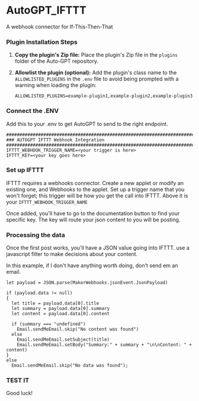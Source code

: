 # AutoGPT_IFTTT
A webhook connector for If-This-Then-That

### Plugin Installation Steps

1. **Copy the plugin's Zip file:**
   Place the plugin's Zip file in the `plugins` folder of the Auto-GPT repository.

2. **Allowlist the plugin (optional):**
   Add the plugin's class name to the `ALLOWLISTED_PLUGINS` in the `.env` file to avoid being prompted with a warning when loading the plugin:

   ``` shell
   ALLOWLISTED_PLUGINS=example-plugin1,example-plugin2,example-plugin3
   ```

###   Connect the .ENV
Add this to your .env to get AutoGPT to send to the right endpoint.
```
################################################################################
### AUTOGPT IFTTT Webhook Integration
################################################################################
IFTTT_WEBHOOK_TRIGGER_NAME=<your trigger is here>
IFTTT_KEY=<your key goes here>

```

###   Set up IFTTT
IFTTT requires a webhooks connector. Create a new applet or modify an existing one, and Webhooks to the applet. Set up a trigger name that you won't forget; 
this trigger will be how you get the call into IFTTT. Above it is your ```IFTTT_WEBHOOK_TRIGGER_NAME```

Once added, you'll have to go to the documentation button to find your specific key. The key will route your json content to you will be posting.

### Processing the data
Once the first post works, you'll have a JSON value going into IFTTT. use a javascript filter to make decisions about your content.

In this example, if I don't have anything worth doing, don't send em an email.

```
let payload = JSON.parse(MakerWebhooks.jsonEvent.JsonPayload)

if (payload.data != null)
{  
  let title = payload.data[0].title
  let summary = payload.data[0].summary
  let content = payload.data[0].content

  if (summary === "undefined")
    Email.sendMeEmail.skip("No content was found")
  else
    Email.sendMeEmail.setSubject(title)
    Email.sendMeEmail.setBody("Summary:" + summary + "\n\nContent: " + content)
}
else
  Email.sendMeEmail.skip("No data was found");
```

###   TEST IT
Good luck!